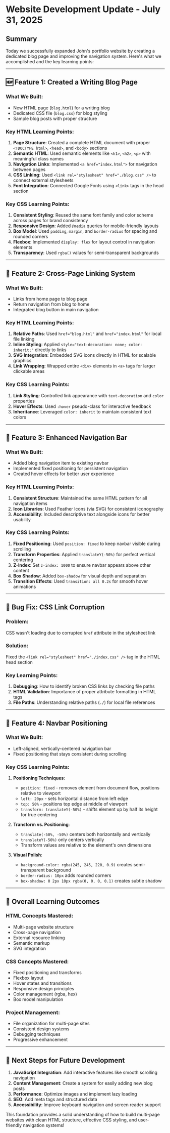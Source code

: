 # Website Development Update - July 31, 2025

## Summary

Today we successfully expanded John's portfolio website by creating a dedicated blog page and improving the navigation system. Here's what we accomplished and the key learning points:

---

## 🆕 Feature 1: Created a Writing Blog Page

### What We Built:

- New HTML page (`blog.html`) for a writing blog
- Dedicated CSS file (`blog.css`) for blog styling
- Sample blog posts with proper structure

### Key HTML Learning Points:

1. **Page Structure**: Created a complete HTML document with proper `<!DOCTYPE html>`, `<head>`, and `<body>` sections
2. **Semantic HTML**: Used semantic elements like `<h1>`, `<h2>`, `<p>` with meaningful class names
3. **Navigation Links**: Implemented `<a href="index.html">` for navigation between pages
4. **CSS Linking**: Used `<link rel="stylesheet" href="./blog.css" />` to connect external stylesheets
5. **Font Integration**: Connected Google Fonts using `<link>` tags in the head section

### Key CSS Learning Points:

1. **Consistent Styling**: Reused the same font family and color scheme across pages for brand consistency
2. **Responsive Design**: Added `@media` queries for mobile-friendly layouts
3. **Box Model**: Used `padding`, `margin`, and `border-radius` for spacing and rounded corners
4. **Flexbox**: Implemented `display: flex` for layout control in navigation elements
5. **Transparency**: Used `rgba()` values for semi-transparent backgrounds

---

## 🔗 Feature 2: Cross-Page Linking System

### What We Built:

- Links from home page to blog page
- Return navigation from blog to home
- Integrated blog button in main navigation

### Key HTML Learning Points:

1. **Relative Paths**: Used `href="blog.html"` and `href="index.html"` for local file linking
2. **Inline Styling**: Applied `style="text-decoration: none; color: inherit;"` directly to links
3. **SVG Integration**: Embedded SVG icons directly in HTML for scalable graphics
4. **Link Wrapping**: Wrapped entire `<div>` elements in `<a>` tags for larger clickable areas

### Key CSS Learning Points:

1. **Link Styling**: Controlled link appearance with `text-decoration` and `color` properties
2. **Hover Effects**: Used `:hover` pseudo-class for interactive feedback
3. **Inheritance**: Leveraged `color: inherit` to maintain consistent text colors

---

## 🧭 Feature 3: Enhanced Navigation Bar

### What We Built:

- Added blog navigation item to existing navbar
- Implemented fixed positioning for persistent navigation
- Created hover effects for better user experience

### Key HTML Learning Points:

1. **Consistent Structure**: Maintained the same HTML pattern for all navigation items
2. **Icon Libraries**: Used Feather Icons (via SVG) for consistent iconography
3. **Accessibility**: Included descriptive text alongside icons for better usability

### Key CSS Learning Points:

1. **Fixed Positioning**: Used `position: fixed` to keep navbar visible during scrolling
2. **Transform Properties**: Applied `translateY(-50%)` for perfect vertical centering
3. **Z-Index**: Set `z-index: 1000` to ensure navbar appears above other content
4. **Box Shadow**: Added `box-shadow` for visual depth and separation
5. **Transition Effects**: Used `transition: all 0.2s` for smooth hover animations

---

## 🐛 Bug Fix: CSS Link Corruption

### Problem:

CSS wasn't loading due to corrupted `href` attribute in the stylesheet link

### Solution:

Fixed the `<link rel="stylesheet" href="./index.css" />` tag in the HTML head section

### Key Learning Points:

1. **Debugging**: How to identify broken CSS links by checking file paths
2. **HTML Validation**: Importance of proper attribute formatting in HTML tags
3. **File Paths**: Understanding relative paths (`./`) for local file references

---

## 📍 Feature 4: Navbar Positioning

### What We Built:

- Left-aligned, vertically-centered navigation bar
- Fixed positioning that stays consistent during scrolling

### Key CSS Learning Points:

1. **Positioning Techniques**:

   - `position: fixed` - removes element from document flow, positions relative to viewport
   - `left: 20px` - sets horizontal distance from left edge
   - `top: 50%` - positions top edge at middle of viewport
   - `transform: translateY(-50%)` - shifts element up by half its height for true centering

2. **Transform vs. Positioning**:

   - `translate(-50%, -50%)` centers both horizontally and vertically
   - `translateY(-50%)` only centers vertically
   - Transform values are relative to the element's own dimensions

3. **Visual Polish**:
   - `background-color: rgba(245, 245, 220, 0.9)` creates semi-transparent background
   - `border-radius: 10px` adds rounded corners
   - `box-shadow: 0 2px 10px rgba(0, 0, 0, 0.1)` creates subtle shadow

---

## 🎯 Overall Learning Outcomes

### HTML Concepts Mastered:

- Multi-page website structure
- Cross-page navigation
- External resource linking
- Semantic markup
- SVG integration

### CSS Concepts Mastered:

- Fixed positioning and transforms
- Flexbox layout
- Hover states and transitions
- Responsive design principles
- Color management (rgba, hex)
- Box model manipulation

### Project Management:

- File organization for multi-page sites
- Consistent design systems
- Debugging techniques
- Progressive enhancement

---

## 🚀 Next Steps for Future Development

1. **JavaScript Integration**: Add interactive features like smooth scrolling navigation
2. **Content Management**: Create a system for easily adding new blog posts
3. **Performance**: Optimize images and implement lazy loading
4. **SEO**: Add meta tags and structured data
5. **Accessibility**: Improve keyboard navigation and screen reader support

This foundation provides a solid understanding of how to build multi-page websites with clean HTML structure, effective CSS styling, and user-friendly navigation systems!
